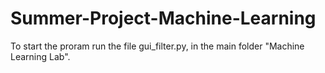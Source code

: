 # Summer-Project-Machine-Learning

To start the proram run the file gui_filter.py, in the main folder "Machine Learning Lab".
